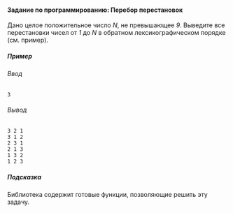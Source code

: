 #### Задание по программированию: Перебор перестановок ####


Дано целое положительное число *N*, не превышающее *9*. Выведите все перестановки чисел от *1* до *N* в обратном лексикографическом порядке (см. пример).
##### Пример #####
###### Ввод ######
```commandline
3
```
###### Вывод ######
```commandline
3 2 1
3 1 2
2 3 1
2 1 3
1 3 2
1 2 3
```
##### Подсказка #####
Библиотека <algorithm> содержит готовые функции, позволяющие решить эту задачу.
